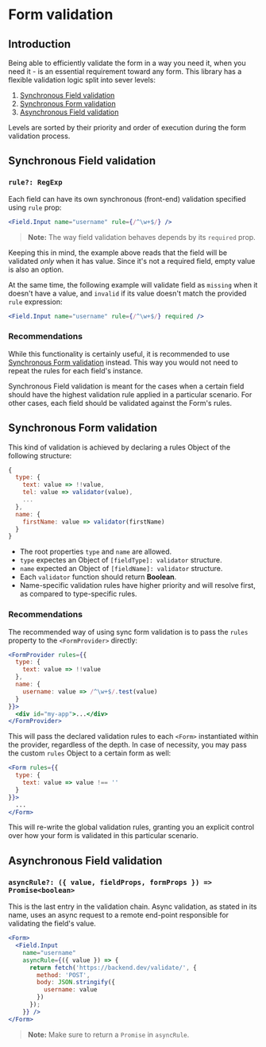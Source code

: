 # Form validation

## Introduction
Being able to efficiently validate the form in a way you need it, when you need it - is an essential requirement toward any form. This library has a flexible validation logic split into sever levels:

1. [Synchronous Field validation](#synchronous-field-validation)
2. [Synchronous Form validation](#synchronous-form-validation)
3. [Asynchronous Field validation](#asynchronous-field-validation)

Levels are sorted by their priority and order of execution during the form validation process.

## Synchronous Field validation
### `rule?: RegExp`
Each field can have its own synchronous (front-end) validation specified using `rule` prop:
```jsx
<Field.Input name="username" rule={/^\w+$/} />
```
> **Note:** The way field validation behaves depends by its `required` prop.

Keeping this in mind, the example above reads that the field will be validated *only* when it has value. Since it's not a required field, empty value is also an option.

At the same time, the following example will validate field as `missing` when it doesn't have a value, and `invalid` if its value doesn't match the provided `rule` expression:
```jsx
<Field.Input name="username" rule={/^\w+$/} required />
```

### Recommendations
While this functionality is certainly useful, it is recommended to use [Synchronous Form validation](#synchronous-form-validation) instead. This way you would not need to repeat the rules for each field's instance.

Synchronous Field validation is meant for the cases when a certain field should have the highest validation rule applied in a particular scenario. For other cases, each field should be validated against the Form's rules.

## Synchronous Form validation
This kind of validation is achieved by declaring a rules Object of the following structure:
```js
{
  type: {
    text: value => !!value,
    tel: value => validator(value),
    ...
  },
  name: {
    firstName: value => validator(firstName)
  }
}
```
* The root properties `type` and `name` are allowed.
* `type` expectes an Object of `[fieldType]: validator` structure.
* `name` expected an Object of `[fieldName]: validator` structure.
* Each `validator` function should return **Boolean**.
* Name-specific validation rules have higher priority and will resolve first, as compared to type-specific rules.

### Recommendations
The recommended way of using sync form validation is to pass the `rules` property to the `<FormProvider>` directly:
```jsx
<FormProvider rules={{
  type: {
    text: value => !!value
  },
  name: {
    username: value => /^\w+$/.test(value)
  }
}}>
  <div id="my-app">...</div>
</FormProvider>
```
This will pass the declared validation rules to each `<Form>` instantiated within the provider, regardless of the depth. In case of necessity, you may pass the custom `rules` Object to a certain form as well:
```jsx
<Form rules={{
  type: {
    text: value => value !== ''
  }
}}>
  ...
</Form>
```
This will re-write the global validation rules, granting you an explicit control over how your form is validated in this particular scenario.

## Asynchronous Field validation
### `asyncRule?: ({ value, fieldProps, formProps }) => Promise<boolean>`
This is the last entry in the validation chain. Async validation, as stated in its name, uses an async request to a remote end-point responsible for validating the field's value.

```jsx
<Form>
  <Field.Input
    name="username"
    asyncRule={({ value }) => {
      return fetch('https://backend.dev/validate/', {
        method: 'POST',
        body: JSON.stringify({
          username: value
        })
      });
    }} />
</Form>
```
> **Note:** Make sure to return a `Promise` in `asyncRule`.
